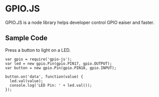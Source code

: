 # GPIO.JS
GPIO.JS is a node library helps developer control GPIO eaiser and faster.

## Sample Code
Press a button to light on a LED.
```
var gpio = require('gpio-js');
var led = new gpio.Pin(gpio.PIN17, gpio.OUTPUT);
var button = new gpio.Pin(gpio.PIN18, gpio.INPUT);

button.on('data', function(value) {
  led.val(value);
  console.log('LED Pin: ' + led.val());
});
```
